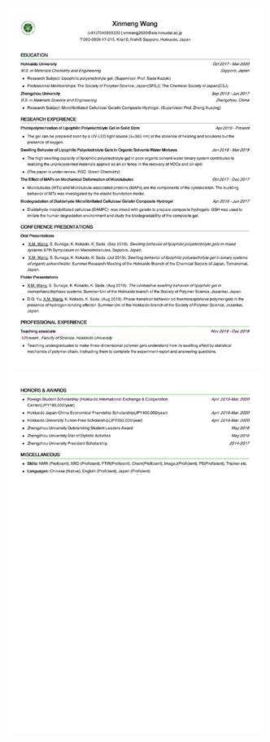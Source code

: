 <html>

<head>

<meta charset="UTF-8">

<meta name="Generator" content="EditPlus®">

<meta name="Author" content="">

<meta name="Keywords" content="">

<meta name="Description" content="">


</head>

<body>

<img src="0001.jpg">

<img src="0002.jpg">

</body>

</html>
